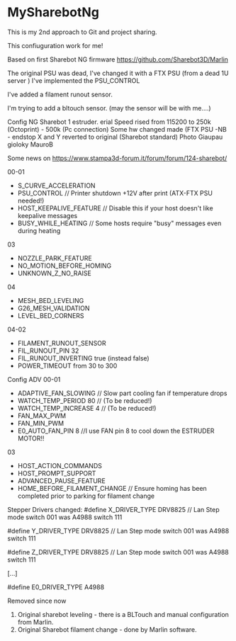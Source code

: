 # MySharebotNg

This is my 2nd approach to Git and project sharing.

This confiuguration work for me!

Based on first Sharebot NG firmware https://github.com/Sharebot3D/Marlin

The original PSU was dead, I've changed it with a FTX PSU (from a dead 1U server ) I've implemented the PSU_CONTROL

I've added a filament runout sensor.

I'm trying to add a bltouch sensor. (may the sensor will be with me....) 

Config NG Sharebot 1 estruder.
erial Speed rised from 115200 to 250k (Octoprint) - 500k (Pc connection)
Some hw changed made (FTX PSU -NB - endstop X and Y reverted to original (Sharebot standard) Photo Giaupau gioloky MauroB 

Some news on https://www.stampa3d-forum.it/forum/forum/124-sharebot/


00-01
+ S_CURVE_ACCELERATION          
+ PSU_CONTROL                    // Printer shutdown +12V after print (ATX-FTX PSU needed!)
+ HOST_KEEPALIVE_FEATURE         // Disable this if your host doesn't like keepalive messages
+ BUSY_WHILE_HEATING             // Some hosts require "busy" messages even during heating

03
+ NOZZLE_PARK_FEATURE  
+ NO_MOTION_BEFORE_HOMING
+ UNKNOWN_Z_NO_RAISE       

04
+ MESH_BED_LEVELING
+ G26_MESH_VALIDATION
+ LEVEL_BED_CORNERS

 04-02
+ FILAMENT_RUNOUT_SENSOR        
+ FIL_RUNOUT_PIN    32  
+ FIL_RUNOUT_INVERTING true (instead false) 
+ POWER_TIMEOUT from 30 to 300

Config ADV
00-01
+ ADAPTIVE_FAN_SLOWING              // Slow part cooling fan if temperature drops 
+ WATCH_TEMP_PERIOD 80              // (To be reduced!)
+ WATCH_TEMP_INCREASE 4             // (To be reduced!)
+ FAN_MAX_PWM
+ FAN_MIN_PWM
+ E0_AUTO_FAN_PIN 8                //I use FAN pin 8 to cool down the ESTRUDER MOTOR!!

03
+ HOST_ACTION_COMMANDS              
+ HOST_PROMPT_SUPPORT               
+ ADVANCED_PAUSE_FEATURE  
+ HOME_BEFORE_FILAMENT_CHANGE           // Ensure homing has been completed prior to parking for filament change

Stepper Drivers changed:
#define X_DRIVER_TYPE  DRV8825  // Lan Step mode switch 001  was A4988 switch 111

#define Y_DRIVER_TYPE  DRV8825  // Lan Step mode switch 001  was A4988 switch 111 

#define Z_DRIVER_TYPE  DRV8825  // Lan Step mode switch 001  was A4988 switch 111 


[...]

#define E0_DRIVER_TYPE A4988

Removed since now 
1) Original sharebot leveling - there is a BLTouch and manual configuration from Marlin.
2) Original Sharebot filament change - done by Marlin software.


